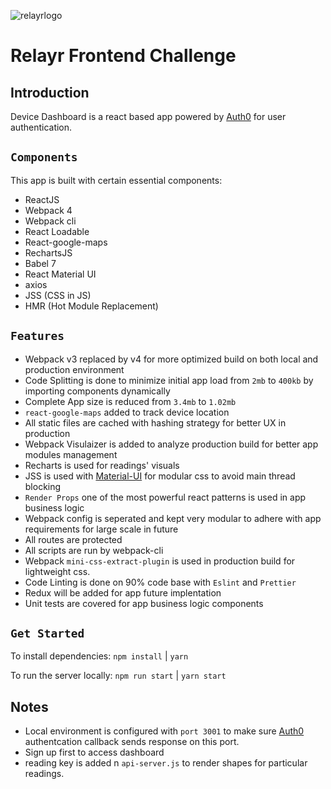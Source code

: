 ![relayrlogo](https://relayr.io/en/wp-content/uploads/sites/5/2014/03/relayr_logo_400px-1-1-1.png)

# Relayr Frontend Challenge

## Introduction

Device Dashboard is a react based app powered by [Auth0](https://auth0.com/) for user authentication.

## `Components`

This app is built with certain essential components:

 * ReactJS
 * Webpack 4 
 * Webpack cli
 * React Loadable
 * React-google-maps
 * RechartsJS
 * Babel 7
 * React Material UI
 * axios
 * JSS (CSS in JS)
 * HMR (Hot Module Replacement)

## `Features`

 * Webpack v3 replaced by v4 for more optimized build on both local and production environment
 * Code Splitting is done to minimize initial app load from `2mb` to `400kb` by importing components dynamically
 * Complete App size is reduced from `3.4mb` to `1.02mb`
 * `react-google-maps` added to track device location
 * All static files are cached with hashing strategy for better UX in production
 * Webpack Visulaizer is added to analyze production build for better app modules management
 * Recharts is used for readings' visuals
 * JSS is used with [Material-UI](https://github.com/mui-org/material-ui) for modular css to avoid main thread blocking
 * `Render Props` one of the most powerful react patterns is used in app business logic
 * Webpack config is seperated and kept very modular to adhere with app requirements for large scale in future
 * All routes are protected
 * All scripts are run by webpack-cli
 * Webpack `mini-css-extract-plugin` is used in production build for lightweight css.
 * Code Linting is done on 90% code base with `Eslint` and `Prettier`
 * Redux will be added for app future implentation
 * Unit tests are covered for app business logic components

## `Get Started`

To install dependencies: ```npm install``` | ```yarn```

To run the server locally: ```npm run start``` | ```yarn start```

## Notes
* Local environment is configured with `port 3001` to make sure [Auth0](https://auth0.com/) authentcation callback sends response on this port.
* Sign up first to access dashboard
* reading key is added n `api-server.js` to render shapes for particular readings.
